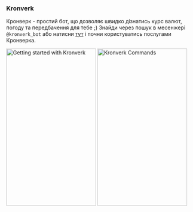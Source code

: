 ### Kronverk

Кронверк - простий бот, що дозволяє швидко дізнатись курс валют, погоду та передбачення для тебе ;)
Знайди через пошук в месенжері `@kronverk_bot` або натисни [тут](https://t.me/kronverk_bot) і почни користуватись послугами Кронверка.

<img src="https://image.prntscr.com/image/ZFiSLTPESbKkH9LE2R0gsA.png" alt="Getting started with Kronverk" width="240" height="421"> <img src="https://image.prntscr.com/image/uC588SemQHultOUirOGALA.png" alt="Kronverk Commands" width="240" height="421">
